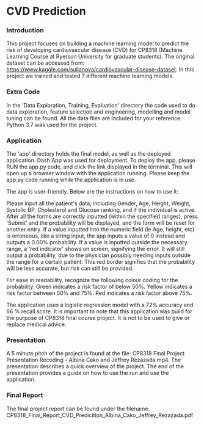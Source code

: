 # CVD Prediction

### Introduction

This project focuses on building a machine learning model to predict the risk of developing cardiovascular disease (CVD) for CP8318 (Machine Learning Course at Ryerson University for graduate students). The original dataset can be accessed from: https://www.kaggle.com/sulianova/cardiovascular-disease-dataset. In this project we trained and tested 7 different machine learning models.

### Extra Code

In the 'Data Exploration, Training, Evaluation' directory the code used to do data exploration, feature selection and engineering, modelling and model tuning can be found. All the data files are included for your reference. Python 3.7 was used for the project.

### Application

The 'app' directory holds the final model, as well as the deployed application. Dash App was used for deployment.
To deploy the app, please RUN the app.py code, and click the link displayed in the terminal. This will open up a browser window with the application running. Please keep the app.py code running while the application is in use.

The app is user-friendly. Below are the instructions on how to use it:

Please input all the patient's data, including Gender, Age, Height, Weight, Systolic BP, Cholesterol and Glucose ranking, and if the individual is active. After all the forms are correctly inputted (within the specified ranges), press 'Submit' and the probability will be displayed, and the form will be reset for another entry. If a value inputted into the numeric field (ie Age, height, etc) is erroneous, like a string input, the app inputs a value of 0 instead and outputs a 0.00% probability. If a value is inputted outside the necessary range, a 'red indicator' shows on screen, signifying the error. It will still output a probability, due to the physician possibly needing inputs outside the range for a certain patient. This red border signifies that the probability will be less accurate, but risk can still be provided.

For ease in readability, recognize the following colour coding for the probability: Green indicates a risk factor of below 50%. Yellow indicates a risk factor between 50% and 75%. Red indicates a risk factor above 75%.

The application uses a logistic regression model with a 72% accuracy and 66 % recall score. It is important to note that this application was build for the purpose of CP8318 final course project. It is not to be used to give or replace medical advice.

### Presentation

A 5 minute pitch of the project is found at the file: CP8318 Final Project Presentation Recoding - Albina Cako and Jeffrey Rezazada.mp4. The presentation describes a quick overview of the project. The end of the presentation provides a guide on how to use the run and use the application.

### Final Report 

The final project report can be found under the filename: CP8318_Final_Report_CVD_Predicition_Albina_Cako_Jeffrey_Rezazada.pdf
